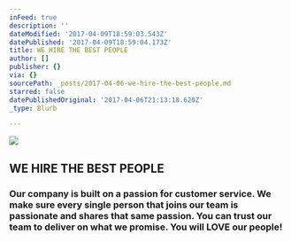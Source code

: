 ```yaml
---
inFeed: true
description: ''
dateModified: '2017-04-09T18:59:03.543Z'
datePublished: '2017-04-09T18:59:04.173Z'
title: WE HIRE THE BEST PEOPLE
author: []
publisher: {}
via: {}
sourcePath: _posts/2017-04-06-we-hire-the-best-people.md
starred: false
datePublishedOriginal: '2017-04-06T21:13:18.620Z'
_type: Blurb

---
```

![](https://the-grid-user-content.s3-us-west-2.amazonaws.com/f0647d44-fd9c-4230-9f84-49fb974c9e8e.jpg)

## WE HIRE THE BEST PEOPLE

### Our company is built on a passion for customer service. We make sure every single person that joins our team is passionate and shares that same passion. You can trust our team to deliver on what we promise. **You will LOVE our people!**